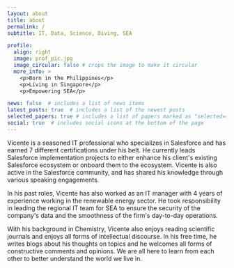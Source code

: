 ```yaml
---
layout: about
title: about
permalink: /
subtitle: IT, Data, Science, Diving, SEA

profile:
  align: right
  image: prof_pic.jpg
  image_circular: false # crops the image to make it circular
  more_info: >
    <p>Born in the Philippines</p>
    <p>Living in Singapore</p>
    <p>Empowering SEA</p>

news: false  # includes a list of news items
latest_posts: true  # includes a list of the newest posts
selected_papers: true # includes a list of papers marked as "selected={true}"
social: true  # includes social icons at the bottom of the page
---
```


Vicente is a seasoned IT professional who specializes in Salesforce and has earned 7 different certifications under his belt. He currently leads Salesforce implementation projects to either enhance his client's existing Salesforce ecosystem or onboard them to the ecosystem. Vicente is also active in the Salesforce community, and has shared his knowledge through various speaking engagements.

In his past roles, Vicente has also worked as an IT manager with 4 years of experience working in the renewable energy sector. He took responsibility in leading the regional IT team for SEA to ensure the security of the company's data and the smoothness of the firm's day-to-day operations.

With his background in Chemistry, Vicente also enjoys reading scientific journals and enjoys all forms of intellectual discourse. In his free time, he writes blogs about his thoughts on topics and he welcomes all forms of constructive comments and opinions. We are all here to learn from each other to better understand the world we live in.